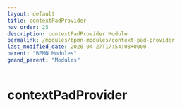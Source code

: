 ```yaml
---
layout: default
title: contextPadProvider 
nav_order: 25
description: contextPadProvider Module
permalink: /modules/bpmn-modules/context-pad-provider
last_modified_date: 2020-04-27T17:54:08+0000
parent: "BPMN Modules"
grand_parent: "Modules"
---
```


# contextPadProvider